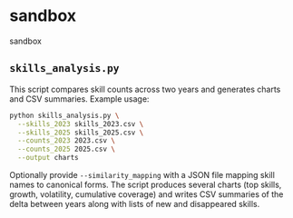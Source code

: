 # sandbox
sandbox

## `skills_analysis.py`

This script compares skill counts across two years and generates charts and CSV
summaries. Example usage:

```bash
python skills_analysis.py \
  --skills_2023 skills_2023.csv \
  --skills_2025 skills_2025.csv \
  --counts_2023 2023.csv \
  --counts_2025 2025.csv \
  --output charts
```

Optionally provide `--similarity_mapping` with a JSON file mapping skill names
to canonical forms. The script produces several charts (top skills, growth,
volatility, cumulative coverage) and writes CSV summaries of the delta between
years along with lists of new and disappeared skills.

